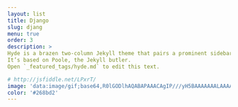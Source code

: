 ```yaml
---
layout: list
title: Django
slug: djang
menu: true
order: 3
description: >
Hyde is a brazen two-column Jekyll theme that pairs a prominent sidebar with uncomplicated content.
It’s based on Poole, the Jekyll butler.
Open `_featured_tags/hyde.md` to edit this text.

# http://jsfiddle.net/LPxrT/
image: 'data:image/gif;base64,R0lGODlhAQABAPAAACAgIP///yH5BAAAAAAALAAAAAABAAEAAAICRAEAOw=='
color: '#268bd2'
---
```

